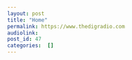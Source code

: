 ```yaml
---
layout: post
title: "Home"
permalink: https://www.thedigradio.com
audiolink: 
post_id: 47
categories:  []
---
```


